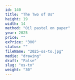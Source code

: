 ```yaml
---
id: 140
title: "The Two of Us"
height: 19
width: 14
method: "Oil pastel on paper"
year: 2025
price: ""
exPrice: "300"
status: ""
fileName: "2025-os-to.jpg"
medie: "drawing"
draft: "False"
slug: "os-to"
weight: "30"
---
```

